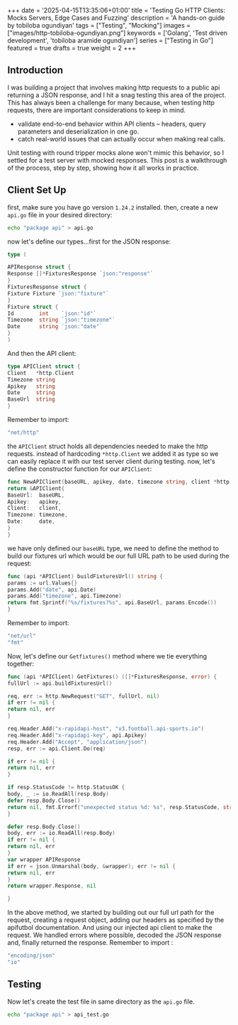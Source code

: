 +++
date = '2025-04-15T13:35:06+01:00'
title = 'Testing Go HTTP Clients: Mocks Servers, Edge Cases and Fuzzing'
description = 'A hands-on guide by tobiloba ogundiyan'
tags = ["Testing", "Mocking"]
images = ["images/http-tobiloba-ogundiyan.png"]
keywords = ['Golang', 'Test driven development', 'tobiloba aramide ogundiyan']
series = ["Testing in Go"]
featured = true
drafts = true
weight = 2
+++
## Introduction


I was building a project that involves making http requests to a public api returning a JSON response,
and I hit a snag testing this area of the project.
This has always been a challenge for many because,
when testing http requests, there are important considerations to keep in mind.

- validate end-to-end behavior within API clients – headers, query parameters and deserialization in one go.
- catch real-world issues that can actually occur when making real calls.

Unit testing with round tripper mocks alone won't mimic this behavior,
so I settled for a test server with mocked responses.
This post is a walkthrough of the process, step by step, showing how it all works in practice.

## Client Set Up

first, make sure you have go version `1.24.2` installed. then, create a new `api.go`  file in your desired directory:

```sh
echo "package api" > api.go
```

now let's define our types…first for the JSON response:

```go
type (

APIResponse struct {
Response []*FixturesResponse `json:"response"`
}
FixturesResponse struct {
Fixture Fixture `json:"fixture"`
}
Fixture struct {
Id        int    `json:"id"`
Timezone  string `json:"timezone"`
Date      string `json:"date"`
}
)
```

And then the API client:

```go
type APIClient struct {
Client   *http.Client
Timezone string
Apikey   string
Date     string
BaseUrl  string
}
```

Remember to import:

```go
"net/http"
```

the `APIClient` struct holds all dependencies needed to make the http requests. instead of hardcoding `*http.Client` we
added it as type so we can easily replace it with our test server client during testing.
now, let's define the constructor function for our `APIClient`:

```go
func NewAPIClient(baseURL, apikey, date, timezone string, client *http.Client) *APIClient {
return &APIClient{
BaseUrl:  baseURL,
Apikey:   apikey,
Client:   client,
Timezone: timezone,
Date:     date,
}
}
```

we have only defined our `baseURL` type, we need to define the method to build our fixtures url which would be our full
URL path to be used during the request:

```go
func (api *APIClient) buildFixturesUrl() string {
params := url.Values{}
params.Add("date", api.Date)
params.Add("timezone", api.Timezone)
return fmt.Sprintf("%s/fixtures?%s", api.BaseUrl, params.Encode())
}
```

Remember to import:

```go
"net/url"
"fmt"
```

Now, let's define our `Getfixtures()` method where we tie everything together:

```go
func (api *APIClient) GetFixtures() ([]*FixturesResponse, error) {
fullUrl := api.buildFixturesUrl()

req, err := http.NewRequest("GET", fullUrl, nil)
if err != nil {
return nil, err
}

req.Header.Add("x-rapidapi-host", "v3.football.api-sports.io")
req.Header.Add("x-rapidapi-key", api.Apikey)
req.Header.Add("Accept", "application/json")
resp, err := api.Client.Do(req)

if err != nil {
return nil, err
}

if resp.StatusCode != http.StatusOK {
body, _ := io.ReadAll(resp.Body)
defer resp.Body.Close()
return nil, fmt.Errorf("unexpected status %d: %s", resp.StatusCode, string(body))
}

defer resp.Body.Close()
body, err := io.ReadAll(resp.Body)
if err != nil {
return nil, err
}
var wrapper APIResponse
if err = json.Unmarshal(body, &wrapper); err != nil {
return nil, err
}
return wrapper.Response, nil

}
```

In the above method, we started by building out our full url path for the request, creating a request object, adding our
headers as specified by the apifutbol documentation. And using our injected api client to make the request. We handled
errors where possible, decoded the JSON response and, finally returned the response.
Remember to import :

```go
"encoding/json"
"io"
```

## Testing

Now let's create the test file in same directory as the `api.go` file.

```sh
echo "package api" > api_test.go
```

